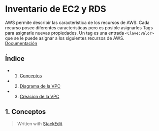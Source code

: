 
# Inventario de EC2 y RDS 

AWS permite describir las característica de los recursos de AWS. Cada recurso posee diferentes características pero es posible asignarles Tags para asignarle nuevas propiedades. 
Un tag es una entrada ``<Clave:Valor>`` que se le puede asignar  a los siguientes recursos de AWS.  
[Documentación](https://docs.aws.amazon.com/general/latest/gr/aws_tagging.html)

## Índice 
- 1. [Conceptos](#conceptos) 
- 2. [Diagrama de la VPC](#diagrama)
- 3. [Creacion de la VPC](#creacion)
## 1. Conceptos <a name="conceptos"></a>



> Written with [StackEdit](https://stackedit.io/).
<!--stackedit_data:
eyJoaXN0b3J5IjpbMTk0ODI3NTc1OSwxMjQxMDQ5ODAxXX0=
-->